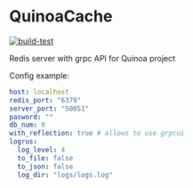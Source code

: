 # QuinoaCache <br>

[![build-test](https://github.com/s-vvardenfell/QuinoaCache/actions/workflows/build-test.yml/badge.svg)](https://github.com/s-vvardenfell/QuinoaCache/actions/workflows/build-test.yml) <br>

Redis server with grpc API for Quinoa project<br>

Config example:<br>
```yaml
host: localhost
redis_port: "6379"
server_port: "50051"
pasword: ""
db_num: 0
with_reflection: true # allows to use grpcui
logrus:
  log_level: 4
  to_file: false
  to_json: false
  log_dir: "logs/logs.log"
```
